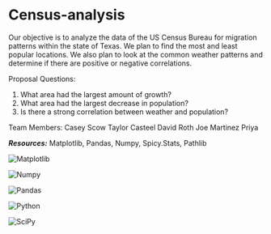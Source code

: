# Census-analysis
Our objective is to analyze the data of the US Census Bureau for migration patterns within the state of Texas. 
We plan to find the most and least popular locations. We also plan to look at the common weather patterns and determine if there are positive or negative correlations. 

Proposal Questions: 
1) What area had the largest amount of growth?
2) What area had the largest decrease in population?
3) Is there a strong correlation between weather and population?

Team Members:
Casey Scow 
Taylor Casteel
David Roth
Joe Martinez
Priya

***Resources:***
Matplotlib,
Pandas,
Numpy,
Spicy.Stats,
Pathlib

![Matplotlib](https://github.com/CaseyScow/Census-analysis/assets/146591613/496e085a-7a92-44dc-ba58-b732cf43d103)

![Numpy](https://github.com/CaseyScow/Census-analysis/assets/146591613/de410f99-805c-4b9d-b681-eb87b0292e7e)

![Pandas](https://github.com/CaseyScow/Census-analysis/assets/146591613/09c2f553-594e-4621-bc09-8cc577322a31)

![Python](https://github.com/CaseyScow/Census-analysis/assets/146591613/4e1bffb2-b719-4cb1-88ba-e524092105bd)

![SciPy](https://github.com/CaseyScow/Census-analysis/assets/146591613/e8855068-4509-400a-9f72-f4b95d574a87)
